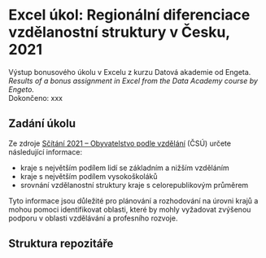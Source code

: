 # Excel úkol: Regionální diferenciace vzdělanostní struktury v Česku, 2021   
Výstup bonusového úkolu v Excelu z kurzu Datová akademie od Engeta.   
_Results of a bonus assignment in Excel from the Data Academy course by Engeto._   
Dokončeno: xxx
## Zadání úkolu   
Ze zdroje [Sčítání 2021 – Obyvatelstvo podle vzdělání](https://data.gov.cz/datov%C3%A1-sada?iri=https%3A%2F%2Fdata.gov.cz%2Fzdroj%2Fdatov%C3%A9-sady%2F00025593%2Fd752b2704511a0e381d2e89385ad0b9f) (ČSÚ) určete následující informace:
* kraje s největším podílem lidí se základním a nižším vzděláním
* kraje s největším podílem vysokoškoláků
* srovnání vzdělanostní struktury kraje s celorepublikovým průměrem   

Tyto informace jsou důležité pro plánování a rozhodování na úrovni krajů a mohou pomoci identifikovat oblasti, které by mohly vyžadovat zvýšenou podporu v oblasti vzdělávání a profesního rozvoje.
## Struktura repozitáře
